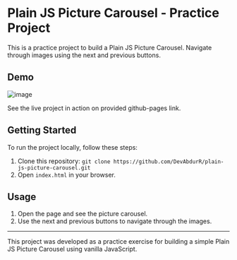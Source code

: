 # Plain JS Picture Carousel - Practice Project

This is a practice project to build a Plain JS Picture Carousel. Navigate through images using the next and previous buttons.

## Demo

![image](https://github.com/DevAbdurR/Plain-JS-Picture-Carousel/assets/112758727/2b859558-741c-4c6d-8b9d-8f466467bbfb)


See the live project in action on provided github-pages link.

## Getting Started

To run the project locally, follow these steps:

1. Clone this repository: `git clone https://github.com/DevAbdurR/plain-js-picture-carousel.git`
2. Open `index.html` in your browser.

## Usage

1. Open the page and see the picture carousel.
2. Use the next and previous buttons to navigate through the images.

---

This project was developed as a practice exercise for building a simple Plain JS Picture Carousel using vanilla JavaScript.

